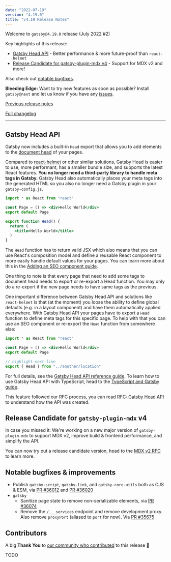 ```yaml
---
date: "2022-07-19"
version: "4.19.0"
title: "v4.19 Release Notes"
---
```


Welcome to `gatsby@4.19.0` release (July 2022 #2)

Key highlights of this release:

- [Gatsby Head API](#gatsby-head-api) - Better performance & more future-proof than `react-helmet`
- [Release Candidate for gatsby-plugin-mdx v4](#release-candidate-for-gatsby-plugin-mdx-v4) - Support for MDX v2 and more!

Also check out [notable bugfixes](#notable-bugfixes--improvements).

**Bleeding Edge:** Want to try new features as soon as possible? Install `gatsby@next` and let us know if you have any [issues](https://github.com/gatsbyjs/gatsby/issues).

[Previous release notes](/docs/reference/release-notes/v4.18)

[Full changelog][full-changelog]

---

## Gatsby Head API

Gatsby now includes a built-in `Head` export that allows you to add elements to the [document head](https://developer.mozilla.org/en-US/docs/Web/HTML/Element/head) of your pages.

Compared to [react-helmet](https://github.com/nfl/react-helmet) or other similar solutions, Gatsby Head is easier to use, more performant, has a smaller bundle size, and supports the latest React features. **You no longer need a third-party library to handle meta tags in Gatsby.** Gatsby Head also automatically places your meta tags into the generated HTML so you also no longer need a Gatsby plugin in your `gatsby-config.js`.

```jsx:title=src/pages/index.jsx
import * as React from "react"

const Page = () => <div>Hello World</div>
export default Page

export function Head() {
  return (
    <title>Hello World</title>
  )
}
```

The `Head` function has to return valid JSX which also means that you can use React's composition model and define a reusable React component to more easily handle default values for your pages. You can learn more about this in the [Adding an SEO component guide](/docs/how-to/adding-common-features/adding-seo-component).

One thing to note is that every page that need to add some tags to document head needs to export or re-export a Head function. You may only do a re-export if the new page needs to have same tags as the previous.

One important difference between Gatsby Head API and solutions like `react-helmet` is that (at the moment) you loose the ability to define global defaults (e.g. in a layout component) and have them automatically applied everywhere. With Gatsby Head API your pages have to export a `Head` function to define meta tags for this specific page. To help with that you can use an SEO component or re-export the `Head` function from somewhere else:

```jsx:title=src/pages/index.jsx
import * as React from "react"

const Page = () => <div>Hello World</div>
export default Page

// highlight-next-line
export { Head } from "../another/location"
```

For full details, see the [Gatsby Head API reference guide](/docs/reference/built-in-components/gatsby-head/). To learn how to use Gatsby Head API with TypeScript, head to the [TypeScript and Gatsby guide](/docs/how-to/custom-configuration/typescript/#headprops).

This feature followed our RFC process, you can read [RFC: Gatsby Head API](https://github.com/gatsbyjs/gatsby/discussions/35841) to understand how the API was created.

## Release Candidate for `gatsby-plugin-mdx` v4

In case you missed it: We're working on a new major version of `gatsby-plugin-mdx` to support MDX v2, improve build & frontend performance, and simplify the API.

You can now try out a release candidate version, head to the [MDX v2 RFC](https://github.com/gatsbyjs/gatsby/discussions/25068) to learn more.

## Notable bugfixes & improvements

- Publish `gatsby-script`, `gatsby-link`, and `gatsby-core-utils` both as CJS & ESM, via [PR #36012](https://github.com/gatsbyjs/gatsby/pull/36012) and [PR #36020](https://github.com/gatsbyjs/gatsby/pull/36020)
- `gatsby`
  - Sanitize page state to remove non-serializable elements, via [PR #36074](https://github.com/gatsbyjs/gatsby/pull/36074)
  - Remove the `/___services` endpoint and remove development proxy. Also remove `proxyPort` (aliased to `port` for now). Via [PR #35675](https://github.com/gatsbyjs/gatsby/pull/35675)

## Contributors

A big **Thank You** to [our community who contributed][full-changelog] to this release 💜

TODO

[full-changelog]: https://github.com/gatsbyjs/gatsby/compare/gatsby@4.19.0-next.0...gatsby@4.19.0
